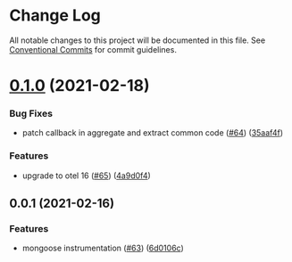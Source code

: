 # Change Log

All notable changes to this project will be documented in this file.
See [Conventional Commits](https://conventionalcommits.org) for commit guidelines.

# [0.1.0](https://github.com/aspecto-io/opentelemetry-ext-js/compare/opentelemetry-instrumentation-mongoose@0.0.1...opentelemetry-instrumentation-mongoose@0.1.0) (2021-02-18)


### Bug Fixes

* patch callback in aggregate and extract common code ([#64](https://github.com/aspecto-io/opentelemetry-ext-js/issues/64)) ([35aaf4f](https://github.com/aspecto-io/opentelemetry-ext-js/commit/35aaf4ff4f1b1a8c2cec5685db6f5c6b24234c07))


### Features

* upgrade to otel 16 ([#65](https://github.com/aspecto-io/opentelemetry-ext-js/issues/65)) ([4a9d0f4](https://github.com/aspecto-io/opentelemetry-ext-js/commit/4a9d0f404bb934a71b502952e58d50ad006f86d5))





## 0.0.1 (2021-02-16)


### Features

* mongoose instrumentation ([#63](https://github.com/aspecto-io/opentelemetry-ext-js/issues/63)) ([6d0106c](https://github.com/aspecto-io/opentelemetry-ext-js/commit/6d0106c8541f834d5056650fd92cb1d17d1fe854))
